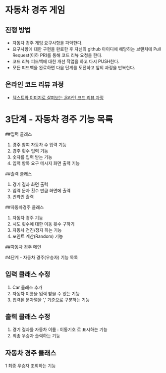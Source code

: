 # 자동차 경주 게임
## 진행 방법
* 자동차 경주 게임 요구사항을 파악한다.
* 요구사항에 대한 구현을 완료한 후 자신의 github 아이디에 해당하는 브랜치에 Pull Request(이하 PR)를 통해 코드 리뷰 요청을 한다.
* 코드 리뷰 피드백에 대한 개선 작업을 하고 다시 PUSH한다.
* 모든 피드백을 완료하면 다음 단계를 도전하고 앞의 과정을 반복한다.

## 온라인 코드 리뷰 과정
* [텍스트와 이미지로 살펴보는 온라인 코드 리뷰 과정](https://github.com/next-step/nextstep-docs/tree/master/codereview)

# 3단계 - 자동차 경주 기능 목록

##입력 클래스
1. 경주 참여 자동차 수 입력 기능
2. 경주 횟수 입력 기능
3. 숫자를 입력 받는 기능 
4. 입력 항목 요구 메시지 화면 출력 기능

##출력 클래스
1.  경기 결과 화면 출력
2. 입력 문자 횟수 만큼 화면에 출력
3. 빈라인 출력 

##자동차경주 클래스
1. 자동차 경주 기능
2. 시도 횟수에 대한 이동 횟수 구하기
3. 자동차 전진/정지 하는 기능 
4. 포인트 계산(Random) 기능 

##자동차 경주 메인

#4단계 - 자동차 경주(우승자) 기능 목록

## 입력 클래스 수정
1. Car 클래스 추가
2. 자동차 이름을 입력 받을 수 있는 기능
3. 입력된 문자열을  ',' 기준으로 구분하는 기능

## 출력 클래스 수정
1. 경기 결과를 자동차 이름 : 이동기호 로 표시하는 기능
2. 최종 우승자 출력하는 기능

## 자동차 경주 클래스
1 최종 우승자 조회하는 기능


